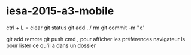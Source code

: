 # iesa-2015-a3-mobile

ctrl + L = clear
git status
git add . / rm
git commit -m "x"

git add remote 
git push
cmd , pour afficher les préférences navigateur
ls pour lister ce qu'il a dans un dossier
